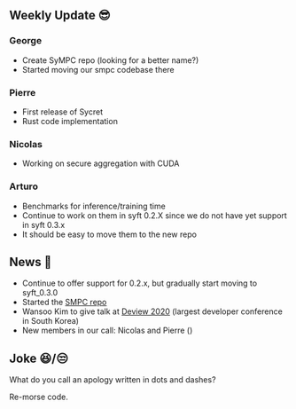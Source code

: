 ## Weekly Update :sunglasses:

### George

* Create SyMPC repo (looking for a better name?)
* Started moving our smpc codebase there

### Pierre

* First release of Sycret
* Rust code implementation

### Nicolas

* Working on secure aggregation with CUDA

### Arturo

* Benchmarks for inference/training time
* Continue to work on them in syft 0.2.X since we do not have yet support in syft 0.3.x
* It should be easy to move them to the new repo

## News :newspaper:

* Continue to offer support for 0.2.x, but gradually start moving to syft_0.3.0
* Started the [SMPC repo](https://github.com/gmuraru/sympc)
* Wansoo Kim to give talk at [Deview 2020](https://deview.kr/2020/sessions/328) (largest developer conference in South Korea)
* New members in our call: Nicolas and Pierre ()

## Joke :laughing:/:unamused:

What do you call an apology written in dots and dashes?

Re-morse code.
